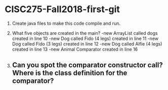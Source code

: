 # CISC275-Fall2018-first-git
1. Create java files to make this code compile and run.

2. What five objects are created in the main?
	-new ArrayList<Dog> called dogs created in line 10
	-new Dog called Fido (4 legs) created in line 11
	-new Dog called Fido (3 legs) created in line 12
	-new Dog called Alfie (4 legs) created in line 13
	-new Animal Comparator created in line 16 	

3. Can you spot the comparator constructor call? Where is the class definition for the comparator?
	-
